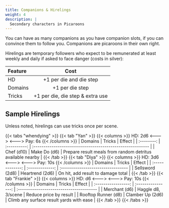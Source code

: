```yaml
---
title: Companions & Hirelings
weight: 4
description: |
  Secondary characters in Picaroons
---
```


You can have as many companions as you have companion slots, if you can convince them to follow you. Companions are picaroons in their own right.

Hirelings are temporary followers who expect to be remunerated at least weekly and daily if asked to face danger (costs in silver):

| Feature |               Cost               |
| :------ | :------------------------------: |
| HD      |     +1 per die and die step      |
| Domains |         +1 per die step          |
| Tricks  | +1 per die, die step & extra use |

## Sample Hirelings

Unless noted, hirelings can use tricks once per scene.

{{< tabs "whendying" >}}
{{< tab "Yan" >}}
{{< columns >}}
HD: 2d6
<--->
<--->
Pay: 6s
{{< /columns >}}
|  Domains   |    Tricks    | Effect                                                     |
| :--------: | :----------: | :--------------------------------------------------------- |
| Chef (d10) | Make Do (d6) | Prepare result meals from random detritus available nearby |
{{< /tab >}}
{{< tab "Diya" >}}
{{< columns >}}
HD: 3d6
<--->
<--->
Pay: 10s
{{< /columns >}}
|     Domains     |     Tricks      | Effect                             |
| :-------------: | :-------------: | :--------------------------------- |
| Sellsword (2d8) | Heartrend (2d6) | On hit, add result to damage total |
{{< /tab >}}
{{< tab "Frankie" >}}
{{< columns >}}
HD: d6
<--->
<--->
Pay: 10s
{{< /columns >}}
|       Domains       |       Tricks       | Effect                                   |
| :-----------------: | :----------------: | :--------------------------------------- |
|    Merchant (d6)    | Haggle d8, 3/scene | Reduce price by result                   |
| Rooftop Runner (d8) |  Clamber Up (2d6)  | Climb any surface result yards with ease |
{{< /tab >}}
{{< /tabs >}}
